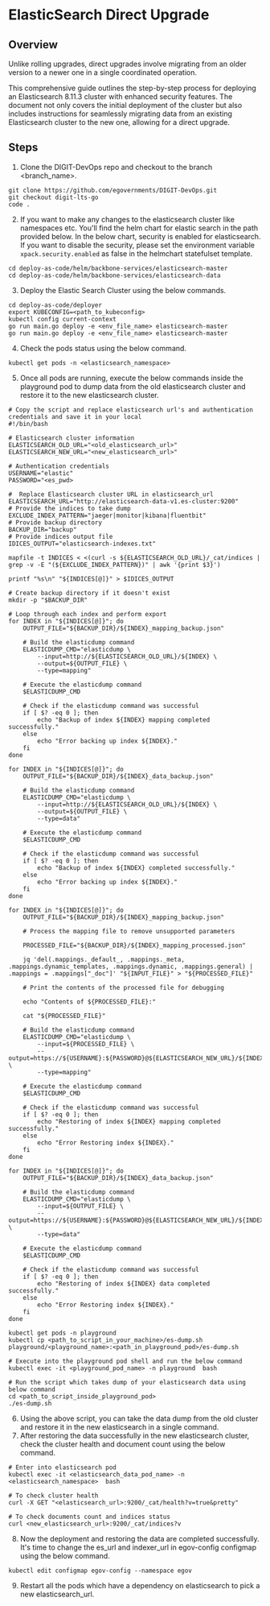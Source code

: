 # ElasticSearch Direct Upgrade

## Overview

Unlike rolling upgrades, direct upgrades involve migrating from an older version to a newer one in a single coordinated operation.

This comprehensive guide outlines the step-by-step process for deploying an Elasticsearch 8.11.3 cluster with enhanced security features. The document not only covers the initial deployment of the cluster but also includes instructions for seamlessly migrating data from an existing Elasticsearch cluster to the new one, allowing for a direct upgrade.

## Steps

1. Clone the DIGIT-DevOps repo and checkout to the branch \<branch\_name>.

```
git clone https://github.com/egovernments/DIGIT-DevOps.git
git checkout digit-lts-go
code .
```

2. If you want to make any changes to the elasticsearch cluster like namespaces etc. You'll find the helm chart for elastic search in the path provided below. In the below chart, security is enabled for elasticsearch. If you want to disable the security, please set the environment variable `xpack.security.enabled` as false in the helmchart statefulset template.

```
cd deploy-as-code/helm/backbone-services/elasticsearch-master
cd deploy-as-code/helm/backbone-services/elasticsearch-data
```

3. Deploy the Elastic Search Cluster using the below commands.

```
cd deploy-as-code/deployer
export KUBECONFIG=<path_to_kubeconfig>
kubectl config current-context
go run main.go deploy -e <env_file_name> elasticsearch-master
go run main.go deploy -e <env_file_name> elasticsearch-master

```

4. Check the pods status using the below command.

```
kubectl get pods -n <elasticsearch_namespace>
```

5. Once all pods are running, execute the below commands inside the playground pod to dump data from the old elasticsearch cluster and restore it to the new elasticsearch cluster.

```
# Copy the script and replace elasticsearch url's and authentication credentials and save it in your local
#!/bin/bash

# Elasticsearch cluster information
ELASTICSEARCH_OLD_URL="<old_elasticsearch_url>"
ELASTICSEARCH_NEW_URL="<new_elasticsearch_url>"

# Authentication credentials
USERNAME="elastic"
PASSWORD="<es_pwd>

#  Replace Elasticsearch cluster URL in elasticsearch_url 
ELASTICSEARCH_URL="http://elasticsearch-data-v1.es-cluster:9200"
# Provide the indices to take dump
EXCLUDE_INDEX_PATTERN="jaeger|monitor|kibana|fluentbit"
# Provide backup directory
BACKUP_DIR="backup"
# Provide indices output file
IDICES_OUTPUT="elasticsearch-indexes.txt"

mapfile -t INDICES < <(curl -s ${ELASTICSEARCH_OLD_URL}/_cat/indices | grep -v -E "(${EXCLUDE_INDEX_PATTERN})" | awk '{print $3}')

printf "%s\n" "${INDICES[@]}" > $IDICES_OUTPUT

# Create backup directory if it doesn't exist
mkdir -p "$BACKUP_DIR"

# Loop through each index and perform export
for INDEX in "${INDICES[@]}"; do
    OUTPUT_FILE="${BACKUP_DIR}/${INDEX}_mapping_backup.json"

    # Build the elasticdump command
    ELASTICDUMP_CMD="elasticdump \
        --input=http://${ELASTICSEARCH_OLD_URL}/${INDEX} \
        --output=${OUTPUT_FILE} \
        --type=mapping"

    # Execute the elasticdump command
    $ELASTICDUMP_CMD

    # Check if the elasticdump command was successful
    if [ $? -eq 0 ]; then
        echo "Backup of index ${INDEX} mapping completed successfully."
    else
        echo "Error backing up index ${INDEX}."
    fi
done

for INDEX in "${INDICES[@]}"; do
    OUTPUT_FILE="${BACKUP_DIR}/${INDEX}_data_backup.json"

    # Build the elasticdump command
    ELASTICDUMP_CMD="elasticdump \
        --input=http://${ELASTICSEARCH_OLD_URL}/${INDEX} \
        --output=${OUTPUT_FILE} \
        --type=data"

    # Execute the elasticdump command
    $ELASTICDUMP_CMD

    # Check if the elasticdump command was successful
    if [ $? -eq 0 ]; then
        echo "Backup of index ${INDEX} completed successfully."
    else
        echo "Error backing up index ${INDEX}."
    fi
done

for INDEX in "${INDICES[@]}"; do
    OUTPUT_FILE="${BACKUP_DIR}/${INDEX}_mapping_backup.json"
    
    # Process the mapping file to remove unsupported parameters

    PROCESSED_FILE="${BACKUP_DIR}/${INDEX}_mapping_processed.json"

    jq 'del(.mappings._default_, .mappings._meta, .mappings.dynamic_templates, .mappings.dynamic, .mappings.general) | .mappings = .mappings["_doc"]' "${INPUT_FILE}" > "${PROCESSED_FILE}"

    # Print the contents of the processed file for debugging

    echo "Contents of ${PROCESSED_FILE}:"

    cat "${PROCESSED_FILE}"

    # Build the elasticdump command
    ELASTICDUMP_CMD="elasticdump \
        --input=${PROCESSED_FILE} \
        --output=https://${USERNAME}:${PASSWORD}@${ELASTICSEARCH_NEW_URL}/${INDEX} \
        --type=mapping"

    # Execute the elasticdump command
    $ELASTICDUMP_CMD

    # Check if the elasticdump command was successful
    if [ $? -eq 0 ]; then
        echo "Restoring of index ${INDEX} mapping completed successfully."
    else
        echo "Error Restoring index ${INDEX}."
    fi
done

for INDEX in "${INDICES[@]}"; do
    OUTPUT_FILE="${BACKUP_DIR}/${INDEX}_data_backup.json"

    # Build the elasticdump command
    ELASTICDUMP_CMD="elasticdump \
        --input=${OUTPUT_FILE} \
        --output=https://${USERNAME}:${PASSWORD}@${ELASTICSEARCH_NEW_URL}/${INDEX} \
        --type=data"

    # Execute the elasticdump command
    $ELASTICDUMP_CMD

    # Check if the elasticdump command was successful
    if [ $? -eq 0 ]; then
        echo "Restoring of index ${INDEX} data completed successfully."
    else
        echo "Error Restoring index ${INDEX}."
    fi
done

```

```
kubectl get pods -n playground
kubectl cp <path_to_script_in_your_machine>/es-dump.sh playground/<playground_name>:<path_in_playground_pod>/es-dump.sh

# Execute into the playground pod shell and run the below command
kubectl exec -it <playground_pod_name> -n playground  bash

# Run the script which takes dump of your elasticsearch data using below command
cd <path_to_script_inside_playground_pod>
./es-dump.sh
```

6. Using the above script, you can take the data dump from the old cluster and restore it in the new elasticsearch in a single command.
7. After restoring the data successfully in the new elasticsearch cluster, check the cluster health and document count using the below command.&#x20;

```
# Enter into elasticsearch pod
kubectl exec -it <elasticsearch_data_pod_name> -n <elasticsearch_namespace>  bash

# To check cluster health 
curl -X GET "<elasticsearch_url>:9200/_cat/health?v=true&pretty"

# To check documents count and indices status
curl <new_elasticsearch_url>:9200/_cat/indices?v
```

8. Now the deployment and restoring the data are completed successfully. It's time to change the es\_url and indexer\_url in egov-config configmap using the below command.

```
kubectl edit configmap egov-config --namespace egov
```

9. Restart all the pods which have a dependency on elasticsearch to pick a new elasticsearch\_url.
